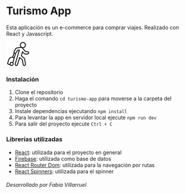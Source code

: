 # Turismo App

Esta aplicación es un e-commerce para comprar viajes. Realizado con React y Javascript.

![image](/public/logo.png)

### Instalación

1. Clone el repositorio
2. Haga el comando `cd turismo-app` para moverse a la carpeta del proyecto
3. Instale dependencias ejecutando `npm install`
4. Para levantar la app en servidor local ejecute `npm run dev`
5. Para salir del proyecto ejecute `Ctrl + C`

### Librerías utilizadas

- [React](https://es.legacy.reactjs.org/docs/getting-started.html): utilizada para el proyecto en general
- [Firebase](https://firebase.google.com/docs?hl=es-419): utilizada como base de datos
- [React Router Dom](https://reactrouter.com/home): utilizada para la navegación por rutas
- [React Spinners](https://www.davidhu.io/react-spinners/): utilizada para el spinner

###### Desarrollado por Fabia Villarruel
